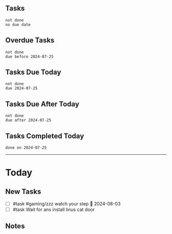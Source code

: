 ## Tasks
```tasks
not done
no due date
```
## Overdue Tasks
``` tasks
not done
due before 2024-07-25
```
## Tasks Due Today
```tasks
not done
due 2024-07-25
```
## Tasks Due After Today
```tasks
not done
due after 2024-07-25
```
## Tasks Completed Today
```tasks
done on 2024-07-25
```
---
# Today

## New Tasks
- [ ] #task #gaming/zzz watch your step 📅 2024-08-03
- [ ] #task Wait for ans install linus cat door

## Notes